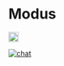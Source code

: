 # Modus

<a href="https://discord.hypermode.com" >
    <img height=20 src="https://img.shields.io/discord/1267579648657850441" />
</a>


[![chat](https://img.shields.io/discord/1267579648657850441)](https://discord.hypermode.com)
